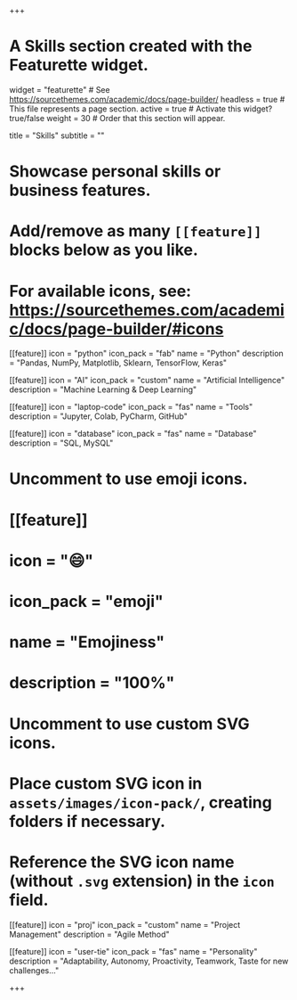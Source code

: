 +++
# A Skills section created with the Featurette widget.
widget = "featurette"  # See https://sourcethemes.com/academic/docs/page-builder/
headless = true  # This file represents a page section.
active = true  # Activate this widget? true/false
weight = 30  # Order that this section will appear.

title = "Skills"
subtitle = ""

# Showcase personal skills or business features.
# 
# Add/remove as many `[[feature]]` blocks below as you like.
# 
# For available icons, see: https://sourcethemes.com/academic/docs/page-builder/#icons

[[feature]]
  icon = "python"
  icon_pack = "fab"
  name = "Python"
  description = "Pandas, NumPy, Matplotlib, Sklearn, TensorFlow, Keras"
  
[[feature]]
  icon = "AI"
  icon_pack = "custom"
  name = "Artificial Intelligence"
  description = "Machine Learning & Deep Learning"
  
[[feature]]
  icon = "laptop-code"
  icon_pack = "fas"
  name = "Tools"
  description = "Jupyter, Colab, PyCharm, GitHub"

[[feature]]
  icon = "database"
  icon_pack = "fas"
  name = "Database"
  description = "SQL, MySQL"

# Uncomment to use emoji icons.
# [[feature]]
#  icon = ":smile:"
#  icon_pack = "emoji"
#  name = "Emojiness"
#  description = "100%"  

# Uncomment to use custom SVG icons.
# Place custom SVG icon in `assets/images/icon-pack/`, creating folders if necessary.
# Reference the SVG icon name (without `.svg` extension) in the `icon` field.

[[feature]]
  icon = "proj"
  icon_pack = "custom"
  name = "Project Management"
  description = "Agile Method"
  
[[feature]]
  icon = "user-tie"
  icon_pack = "fas"
  name = "Personality"
  description = "Adaptability, Autonomy, Proactivity, Teamwork, Taste for new challenges..."

+++
